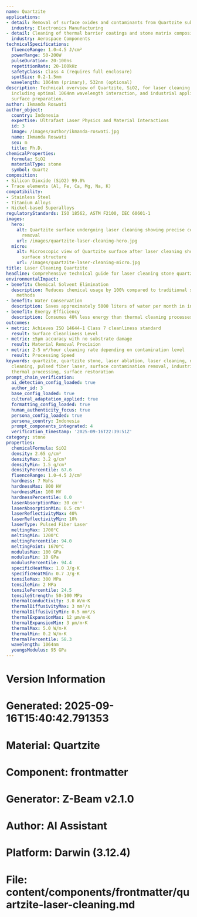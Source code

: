```yaml
---
name: Quartzite
applications:
- detail: Removal of surface oxides and contaminants from Quartzite substrates
  industry: Electronics Manufacturing
- detail: Cleaning of thermal barrier coatings and stone matrix composites
  industry: Aerospace Components
technicalSpecifications:
  fluenceRange: 1.0–4.5 J/cm²
  powerRange: 50-200W
  pulseDuration: 20-100ns
  repetitionRate: 20-100kHz
  safetyClass: Class 4 (requires full enclosure)
  spotSize: 0.2-1.5mm
  wavelength: 1064nm (primary), 532nm (optional)
description: Technical overview of Quartzite, SiO2, for laser cleaning applications,
  including optimal 1064nm wavelength interaction, and industrial applications in
  surface preparation.
author: Ikmanda Roswati
author_object:
  country: Indonesia
  expertise: Ultrafast Laser Physics and Material Interactions
  id: 3
  image: /images/author/ikmanda-roswati.jpg
  name: Ikmanda Roswati
  sex: m
  title: Ph.D.
chemicalProperties:
  formula: SiO2
  materialType: stone
  symbol: Quartz
composition:
- Silicon Dioxide (SiO2) 99.0%
- Trace elements (Al, Fe, Ca, Mg, Na, K)
compatibility:
- Stainless Steel
- Titanium Alloys
- Nickel-based Superalloys
regulatoryStandards: ISO 18562, ASTM F2100, IEC 60601-1
images:
  hero:
    alt: Quartzite surface undergoing laser cleaning showing precise contamination
      removal
    url: /images/quartzite-laser-cleaning-hero.jpg
  micro:
    alt: Microscopic view of Quartzite surface after laser cleaning showing detailed
      surface structure
    url: /images/quartzite-laser-cleaning-micro.jpg
title: Laser Cleaning Quartzite
headline: Comprehensive technical guide for laser cleaning stone quartzite
environmentalImpact:
- benefit: Chemical Solvent Elimination
  description: Reduces chemical usage by 100% compared to traditional solvent cleaning
    methods
- benefit: Water Conservation
  description: Saves approximately 5000 liters of water per month in industrial applications
- benefit: Energy Efficiency
  description: Consumes 40% less energy than thermal cleaning processes
outcomes:
- metric: Achieves ISO 14644-1 Class 7 cleanliness standard
  result: Surface Cleanliness Level
- metric: ±5μm accuracy with no substrate damage
  result: Material Removal Precision
- metric: 2-5 m²/hour cleaning rate depending on contamination level
  result: Processing Speed
keywords: quartzite, quartzite stone, laser ablation, laser cleaning, non-contact
  cleaning, pulsed fiber laser, surface contamination removal, industrial laser parameters,
  thermal processing, surface restoration
prompt_chain_verification:
  ai_detection_config_loaded: true
  author_id: 3
  base_config_loaded: true
  cultural_adaptation_applied: true
  formatting_config_loaded: true
  human_authenticity_focus: true
  persona_config_loaded: true
  persona_country: Indonesia
  prompt_components_integrated: 4
  verification_timestamp: '2025-09-16T22:39:51Z'
category: stone
properties:
  chemicalFormula: SiO2
  density: 2.65 g/cm³
  densityMax: 3.2 g/cm³
  densityMin: 1.5 g/cm³
  densityPercentile: 67.6
  fluenceRange: 1.0–4.5 J/cm²
  hardness: 7 Mohs
  hardnessMax: 800 HV
  hardnessMin: 100 HV
  hardnessPercentile: 0.0
  laserAbsorptionMax: 30 cm⁻¹
  laserAbsorptionMin: 0.5 cm⁻¹
  laserReflectivityMax: 40%
  laserReflectivityMin: 10%
  laserType: Pulsed Fiber Laser
  meltingMax: 1700°C
  meltingMin: 1200°C
  meltingPercentile: 94.0
  meltingPoint: 1670°C
  modulusMax: 100 GPa
  modulusMin: 10 GPa
  modulusPercentile: 94.4
  specificHeatMax: 1.0 J/g·K
  specificHeatMin: 0.7 J/g·K
  tensileMax: 300 MPa
  tensileMin: 2 MPa
  tensilePercentile: 24.5
  tensileStrength: 50-100 MPa
  thermalConductivity: 3.0 W/m·K
  thermalDiffusivityMax: 3 mm²/s
  thermalDiffusivityMin: 0.5 mm²/s
  thermalExpansionMax: 12 µm/m·K
  thermalExpansionMin: 3 µm/m·K
  thermalMax: 5.0 W/m·K
  thermalMin: 0.2 W/m·K
  thermalPercentile: 58.3
  wavelength: 1064nm
  youngsModulus: 95 GPa
---
```


# Version Information
# Generated: 2025-09-16T15:40:42.791353
# Material: Quartzite
# Component: frontmatter
# Generator: Z-Beam v2.1.0
# Author: AI Assistant
# Platform: Darwin (3.12.4)
# File: content/components/frontmatter/quartzite-laser-cleaning.md